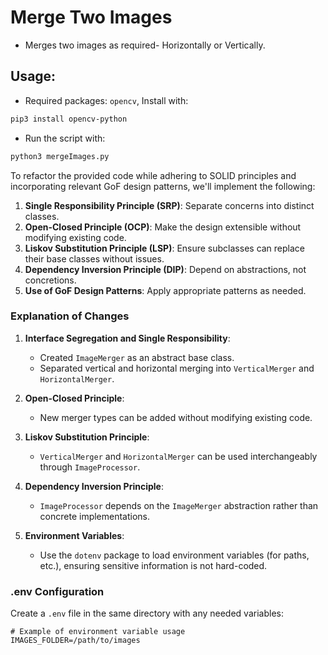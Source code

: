 # Merge Two Images

* Merges two images as required- Horizontally or Vertically.

## Usage:
* Required packages: `opencv`, Install with:
```bash
pip3 install opencv-python
```
* Run the script with:
```bash
python3 mergeImages.py
```
<!-- Updated README links and corrected typos -->
<!-- Updated README links and corrected typos -->

To refactor the provided code while adhering to SOLID principles and incorporating relevant GoF design patterns, we'll implement the following:

1. **Single Responsibility Principle (SRP)**: Separate concerns into distinct classes.
2. **Open-Closed Principle (OCP)**: Make the design extensible without modifying existing code.
3. **Liskov Substitution Principle (LSP)**: Ensure subclasses can replace their base classes without issues.
4. **Dependency Inversion Principle (DIP)**: Depend on abstractions, not concretions.
5. **Use of GoF Design Patterns**: Apply appropriate patterns as needed.


### Explanation of Changes

1. **Interface Segregation and Single Responsibility**:
   - Created `ImageMerger` as an abstract base class.
   - Separated vertical and horizontal merging into `VerticalMerger` and `HorizontalMerger`.

2. **Open-Closed Principle**:
   - New merger types can be added without modifying existing code.

3. **Liskov Substitution Principle**:
   - `VerticalMerger` and `HorizontalMerger` can be used interchangeably through `ImageProcessor`.

4. **Dependency Inversion Principle**:
   - `ImageProcessor` depends on the `ImageMerger` abstraction rather than concrete implementations.

5. **Environment Variables**:
   - Use the `dotenv` package to load environment variables (for paths, etc.), ensuring sensitive information is not hard-coded.

### .env Configuration

Create a `.env` file in the same directory with any needed variables:

```
# Example of environment variable usage
IMAGES_FOLDER=/path/to/images
```
